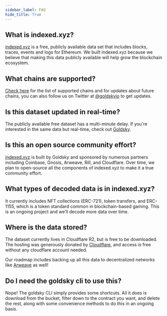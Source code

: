 ```yaml
---
sidebar_label: FAQ
hide_title: True
---
```


## What is indexed.xyz?

[indexed.xyz](http://indexed.xyz) is a free, publicly available data set that includes blocks, traces, events and logs for Ethereum. We built indexed.xyz because we believe that making this data publicly available will help grow the blockchain ecosystem.

## What chains are supported?

[Check here](chains.md) for the list of supported chains and for updates about future chains, you can also follow us on Twitter at [@goldskyio](https://twitter.com/goldskyio) to get updates.

## Is this dataset updated in real-time?

The publicly available free dataset has a multi-minute delay. If you're interested in the same data but real-time, check out [Goldsky](https://goldsky.com).

## Is this an open source community effort?

[indexed.xyz](https://indexed.xyz) is built by Goldsky and sponsored by numerous partners including Coinbase, Gnosis, Arweave, Rill, and Cloudflare. Over time, we plan to open-source all the components of indexed.xyz to make it a true community effort.

## What types of decoded data is in indexed.xyz?

It currently includes NFT collections (ERC-721), token transfers, and ERC-1155, which is a token standard common in blockchain-based gaming. This is an ongoing project and we’ll decode more data over time.

## Where is the data stored?

The dataset currently lives in Cloudflare R2, but is free to be downloaded. The hosting was generously donated by [Cloudflare](https://cloudflare.com), and access is free without any cloudflare account needed.

Our roadmap includes backing up all this data to decentralized networks like [Arweave](https://www.arweave.org/) as well!

## Do I need the goldsky cli to use this?

Nope! The goldsky CLI simply provides some shortcuts. All it does is download from the bucket, filter down to the contract you want, and delete the rest, along with some convenience methods to do this in an ongoing basis.

